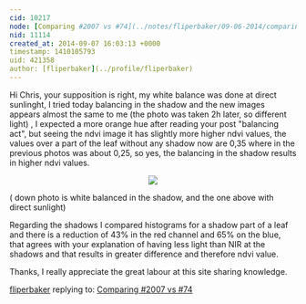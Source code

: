 ```yaml
---
cid: 10217
node: [Comparing #2007 vs #74](../notes/fliperbaker/09-06-2014/comparing-2007-vs-74)
nid: 11114
created_at: 2014-09-07 16:03:13 +0000
timestamp: 1410105793
uid: 421358
author: [fliperbaker](../profile/fliperbaker)
---
```


Hi Chris, your supposition is right, my white balance was done at direct sunlinght, I tried today balancing in the shadow and the new images appears almost the same to me (the photo was taken 2h later, so different light) , I expected a more orange hue after reading your post "balancing act", but seeing the ndvi image it has slightly more higher ndvi values, the values over a part of the leaf  without any shadow now are 0,35 where in the previous photos was about 0,25, so yes, the balancing in the shadow results in higher ndvi values.

<div align="center"><img align="middle" src="https://i.publiclab.org/system/images/photos/000/006/649/medium/filter_comp_3.PNG"></img></div>

( down photo is white balanced in the shadow, and the one above with direct sunlight)

Regarding the shadows I compared histograms for a shadow part of a leaf and there is a reduction of 43% in the red channel and 65% on the blue, that agrees with your explanation of having less light than NIR at the shadows and that results in greater difference and therefore ndvi value.


Thanks, I really appreciate the great labour at this site sharing knowledge.




[fliperbaker](../profile/fliperbaker) replying to: [Comparing #2007 vs #74](../notes/fliperbaker/09-06-2014/comparing-2007-vs-74)

